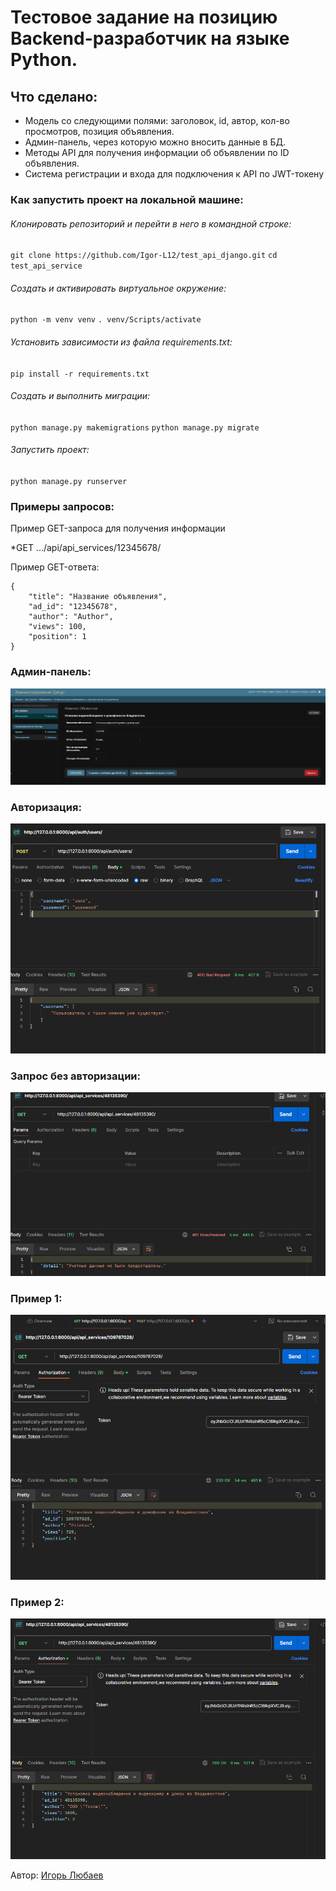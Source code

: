 # Тестовое задание на позицию Backend-разработчик на языке Python.

## Что сделано:

* Модель со следующими полями: заголовок, id, автор, кол-во просмотров, позиция объявления.
* Админ-панель, через которую можно вносить данные в БД.
* Методы API для получения информации об объявлении по ID объявления.
* Система регистрации и входа для подключения к API по JWT-токену

### Как запустить проект на локальной машине:
###### Клонировать репозиторий и перейти в него в командной строке:
`git clone https://github.com/Igor-L12/test_api_django.git`
`cd test_api_service`
###### Создать и активировать виртуальное окружение:
`python -m venv venv`
`. venv/Scripts/activate`
###### Установить зависимости из файла requirements.txt:
`pip install -r requirements.txt`
###### Создать и выполнить миграции:
`python manage.py makemigrations`
`python manage.py migrate`
###### Запустить проект:
`python manage.py runserver`

### Примеры запросов:
Пример GET-запроса для получения информации

*GET .../api/api_services/12345678/

Пример GET-ответа:
```
{
    "title": "Название объявления",
    "ad_id": "12345678",
    "author": "Author",
    "views": 100,
    "position": 1
}
```
### Админ-панель:
![dj_admin](test_api_service/img_test/dj_admin.png)

### Авторизация:
![auth](test_api_service/img_test/auth.png)

### Запрос без авторизации:
![false_auth](test_api_service/img_test/false_get.png)

### Пример 1:
![first](test_api_service/img_test/first_example.png)

### Пример 2:
![second](test_api_service/img_test/second_example.png)

Автор: [Игорь Любаев](https://github.com/Igor-L12)